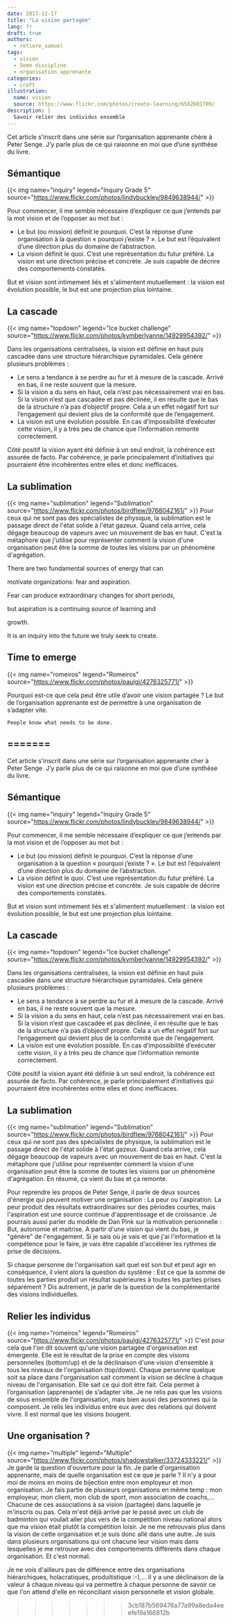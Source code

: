 ```yaml
---
date: 2017-12-17
title: "La vision partagée"
lang: fr
draft: true
authors:
  - retiere_samuel
tags:
  - vision
  - 5eme discipline
  - organisation apprenante
categories:
  - craft
illustration:
  name: vision
  source: https://www.flickr.com/photos/create-learning/6582601789/
description: |
  Savoir relier des individus ensemble
--- 
```

Cet article s’inscrit dans une série sur l’organisation apprenante chère à Peter Senge. J’y parle plus de ce qui raisonne en moi que d’une synthèse du livre.

## Sémantique
{{< img name="inquiry" legend="Inquiry Grade 5" source="https://www.flickr.com/photos/lindybuckley/9849638944/" >}}

Pour commencer, il me semble nécessaire d’expliquer ce que j’entends par la mot vision et de l’opposer au mot but :<br>
- Le but (ou mission) définit le pourquoi. C’est la réponse d’une organisation à la question « pourquoi j’existe ? ». Le but est l’équivalent d’une direction plus du domaine de l’abstraction.<br>
- La vision définit le quoi. C’est une représentation du futur préféré. La vision est une direction précise et concrète. Je suis capable de décrire des comportements constatés.

But et vision sont intimement liés et s'alimentent mutuellement : la vision est évolution possible, le but est une projection plus lointaine.

## La cascade
{{< img name="topdown" legend="Ice bucket challenge" source="https://www.flickr.com/photos/kymberlyanne/14929954392/" >}}

Dans les organisations centralisées, la vision est définie en haut puis cascadée dans une structure hiérarchique pyramidales. Cela génère plusieurs problèmes :<br>
- Le sens a tendance à se perdre au fur et à mesure de la cascade. Arrivé en bas, il ne reste souvent que la mesure.<br>
- Si la vision a du sens en haut, cela n’est pas nécessairement vrai en bas. Si la vision n’est que cascadée et pas déclinée, il en résulte que le bas de la structure n’a pas d’objectif propre. Cela a un effet négatif fort sur l’engagement qui devient plus de la conformité que de l’engagement.<br>
- La vision est une évolution possible. En cas d’impossibilité d’exécuter cette vision, il y a très peu de chance que l’information remonte correctement.

Côté positif la vision ayant été définie à un seul endroit, la cohérence est assurée de facto. Par cohérence, je parle principalement d’initiatives qui pourraient être incohérentes entre elles et donc inefficaces.

## La sublimation
{{< img name="sublimation" legend="Sublimation" source="https://www.flickr.com/photos/birdflew/9768042161/" >}}
Pour ceux qui ne sont pas des spécialistes de physique, la sublimation est le passage direct de l'état solide à l'état gazeux. Quand cela arrive, cela dégage beaucoup de vapeurs avec un mouvement de bas en haut. C'est la métaphore que j'utilise pour représenter comment la vision d'une organisation peut être la somme de toutes les visions par un phénomène d'agrégation.

There are two fundamental sources of energy that can

motivate organizations: fear and aspiration.

Fear can produce extraordinary changes for short periods,

but aspiration is a continuing source of learning and

growth.

It is an inquiry into the future we truly seek to create.

## Time to emerge
{{< img name="romeiros" legend="Romeiros" source="https://www.flickr.com/photos/paulgi/4276325771/" >}}

Pourquoi est-ce que cela peut être utile d’avoir une vision partagée ? Le but de l’organisation apprenante est de permettre à une organisation de s’adapter vite.

     

    People know what needs to be done.
=======
--- 
Cet article s’inscrit dans une série sur l’organisation apprenante cher à Peter Senge. J’y parle plus de ce qui raisonne en moi que d’une synthèse du livre.

## Sémantique
{{< img name="inquiry" legend="Inquiry Grade 5" source="https://www.flickr.com/photos/lindybuckley/9849638944/" >}}

Pour commencer, il me semble nécessaire d’expliquer ce que j’entends par la mot vision et de l’opposer au mot but :<br>
- Le but (ou mission) définit le pourquoi. C’est la réponse d’une organisation à la question « pourquoi j’existe ? ». Le but est l’équivalent d’une direction plus du domaine de l’abstraction.<br>
- La vision définit le quoi. C’est une représentation du futur préféré. La vision est une direction précise et concrète. Je suis capable de décrire des comportements constatés.

But et vision sont intimement liés et s'alimentent mutuellement : la vision est évolution possible, le but est une projection plus lointaine.

## La cascade
{{< img name="topdown" legend="Ice bucket challenge" source="https://www.flickr.com/photos/kymberlyanne/14929954392/" >}}

Dans les organisations centralisées, la vision est définie en haut puis cascadée dans une structure hiérarchique pyramidales. Cela génère plusieurs problèmes :<br>
- Le sens a tendance à se perdre au fur et à mesure de la cascade. Arrivé en bas, il ne reste souvent que la mesure.<br>
- Si la vision a du sens en haut, cela n’est pas nécessairement vrai en bas. Si la vision n’est que cascadée et pas déclinée, il en résulte que le bas de la structure n’a pas d’objectif propre. Cela a un effet négatif fort sur l’engagement qui devient plus de la conformité que de l’engagement.<br>
- La vision est une évolution possible. En cas d’impossibilité d’exécuter cette vision, il y a très peu de chance que l’information remonte correctement.

Côté positif la vision ayant été définie à un seul endroit, la cohérence est assurée de facto. Par cohérence, je parle principalement d’initiatives qui pourraient être incohérentes entre elles et donc inefficaces.

## La sublimation
{{< img name="sublimation" legend="Sublimation" source="https://www.flickr.com/photos/birdflew/9768042161/" >}}
Pour ceux qui ne sont pas des spécialistes de physique, la sublimation est le passage direct de l'état solide à l'état gazeux. Quand cela arrive, cela dégage beaucoup de vapeurs avec un mouvement de bas en haut. C'est la métaphore que j'utilise pour représenter comment la vision d'une organisation peut être la somme de toutes les visions par un phénomène d'agrégation. En résumé, ça vient du bas et ça remonte.

Pour reprendre les propos de Peter Senge, il parle de deux sources d'énergie qui peuvent motiver une organisation : La peur ou l'aspiration. La peur produit des résultats extraordinaires sur des périodes courtes, mais l'aspiration est une source continue d'apprentissage et de croissance. Je pourrais aussi parler du modèle de Dan Pink sur la motivation personnelle : But, autonomie et maitrise. A partir d'une vision qui vient du bas, je "génère" de l'engagement. Si je sais où je vais et que j'ai l'information et la compétence pour le faire, je vais être capable d'accélérer les rythmes de prise de décisions.

Si chaque personne de l'organisation sait quel est son but et peut agir en conséquence, il vient alors la question du système : Est ce que la somme de toutes les parties produit un résultat supérieures à toutes les parties prises séparément ? Dis autrement, je parle de la question de la complémentarité des visions individuelles.

## Relier les individus
{{< img name="romeiros" legend="Romeiros" source="https://www.flickr.com/photos/paulgi/4276325771/" >}}
C'est pour cela que l'on dit souvent qu'une vision partagée d'organisation est émergente. Elle est le résultat de la prise en compte des visions personnelles (bottom/up) et de la déclinaison d'une vision d'ensemble à tous les niveaux de l'organisation (top/down). Chaque personne quelque soit sa place dans l'organisation sait comment la vision se décline à chaque niveau de l'organisation. Elle sait ce qui doit être fait. Cela permet à l’organisation (apprenante) de s’adapter vite. Je ne relis pas que les visions de sous ensemble de l'organisation, mais bien aussi des personnes qui la composent. Je relis les individus entre eux avec des relations qui doivent vivre. Il est normal que les visions bougent.

## Une organisation ?
{{< img name="multiple" legend="Multiple" source="https://www.flickr.com/photos/shadowstalker/33724333221/" >}}
Je garde la question d'ouverture pour la fin. Je parle d'organisation apprenante, mais de quelle organisation est ce que je parle ? Il  n'y a pour moi de moins en moins de bijection entre mon employeur et mon organisation. Je fais partie de plusieurs organisations en même temp : mon employeur, mon client, mon club de sport, mon association de coachs,... Chacune de ces associations à sa vision (partagée) dans laquelle je m'inscris ou pas. Cela m'est déjà arrivé par le passé avec un club de badminton qui voulait aller plus vers de la compétition niveau national alors que ma vision était plutôt la compétition loisir. Je ne me retrouvais plus dans la vision de cette organisation et je suis donc allé dans une autre. Je suis dans plusieurs organisations qui ont chacune leur vision mais dans lesquelles je me retrouve avec des comportements différents dans chaque organisation. Et c'est normal.

Je ne vois d'ailleurs pas de différence entre des organisations hiérarchiques, holacratiques, produitistique :-),... Il y a une déclinaison de la valeur à chaque niveau qui va permettre à chaque personne de savoir ce que l'on attend d'elle en réconciliant vision personnelle et vision globale.

>>>>>>> 3cb187b569476a77a99a8eda4eeefe19a166812b
